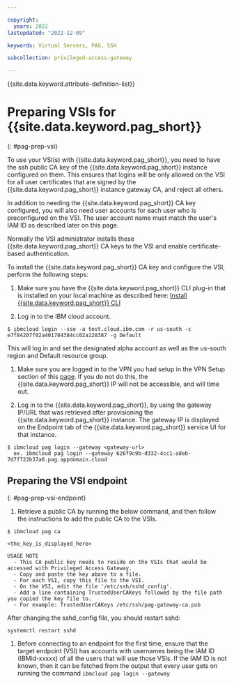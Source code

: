 ```yaml
---

copyright:
  years: 2022
lastupdated: "2022-12-09"

keywords: Virtual Servers, PAG, SSH

subcollection: privileged-access-gateway

---
```


{{site.data.keyword.attribute-definition-list}}

# Preparing VSIs for {{site.data.keyword.pag_short}}
{: #pag-prep-vsi}

To use your VSI(s) with {{site.data.keyword.pag_short}}, you need to have the ssh public CA key of the {{site.data.keyword.pag_short}} instance configured on them. This ensures that logins will be only allowed on the VSI for all user certificates that are signed by the {{site.data.keyword.pag_short}} instance gateway CA, and reject all others.

In addition to needing the {{site.data.keyword.pag_short}} CA key configured, you will also need user accounts for each user who is preconfigured on the VSI. The user account name must match the user's IAM ID as described later on this page.

Normally the VSI administrator installs these {{site.data.keyword.pag_short}} CA keys to the VSI and enable certificate-based authentication.

To install the {{site.data.keyword.pag_short}} CA key and configure the VSI, perform the following steps:

1. Make sure you have the {{site.data.keyword.pag_short}} CLI plug-in that is installed on your local machine as described here: [Install {{site.data.keyword.pag_short}} CLI](/docs/privileged-access-gateway?topic=pags-ga-installing-the-pag-cli-plugin)

1. Log in to the IBM cloud account.

``` text
$ ibmcloud login --sso -a test.cloud.ibm.com -r us-south -c e7f84207f02a401784384cc02a128387 -g Default
```
This will log in and set the designated alpha account as well as the us-south region and Default resource group.

1. Make sure you are logged in to the VPN you had setup in the VPN Setup section of this [page](/docs/privileged-access-gateway?topic=pags-ga-PAG-Requirements). If you do not do this, the {{site.data.keyword.pag_short}} IP will not be accessible, and will time out.

1. Log in to the {{site.data.keyword.pag_short}}, by using the gateway IP/URL that was retrieved after provisioning the {{site.data.keyword.pag_short}} instance. The gateway IP is displayed on the Endpoint tab of the {{site.data.keyword.pag_short}} service UI for that instance.

``` text
$ ibmcloud pag login --gateway <gateway-url>
  ex. ibmcloud pag login --gateway 626f9c9b-d332-4cc1-a8eb-7d7f722b37a6.pag.appdomain.cloud
```

## Preparing the VSI endpoint
{: #pag-prep-vsi-endpoint}

1. Retrieve a public CA by running the below command, and then follow the instructions to add the public CA to the VSIs.

``` text
$ ibmcloud pag ca

<the_key_is_displayed_here>

USAGE NOTE
  - This CA public key needs to reside on the VSIs that would be accessed with Privileged Access Gateway.
  - Copy and paste the key above to a file.
  - For each VSI, copy this file to the VSI.
  - On the VSI, edit the file '/etc/ssh/sshd_config'.
  - Add a line containing TrustedUserCAKeys followed by the file path you copied the key file to.
  - For example: TrustedUserCAKeys /etc/ssh/pag-gateway-ca.pub
```
After changing the sshd_config file, you should restart sshd:

``` text
systemctl restart sshd
```

1. Before connecting to an endpoint for the first time, ensure that the target endpoint (VSI) has accounts with usernames being the IAM ID (IBMid-xxxxx) of all the users that will use those VSIs. If the IAM ID is not known, then it can be fetched from the output that every user gets on running the command `ibmcloud pag login --gateway`

